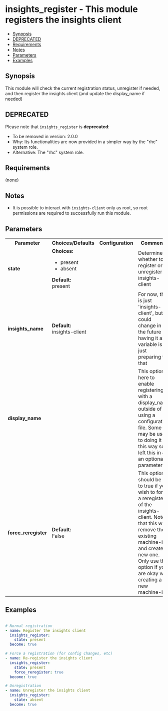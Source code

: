 insights_register - This module registers the insights client
====================================
- [Synopsis](#synopsis)
- [DEPRECATED](#deprecated)
- [Requirements](#requirements)
- [Notes](#notes)
- [Parameters](#parameters)
- [Examples](#examples)

## Synopsis
This module will check the current registration status, unregister if needed, and then register the insights client (and update the display_name if needed)



## DEPRECATED
Please note that `insights_register` is **deprecated**:
- To be removed in version: 2.0.0
- Why: Its functionalities are now provided in a simpler way by the "rhc" system role.
- Alternative: The "rhc" system role.

## Requirements
(none)

## Notes
- It is possible to interact with `insights-client` only as root, so root permissions are required to successfully run this module.


## Parameters

<table>
<tr>
<th>Parameter</th>
<th>Choices/Defaults</th>
<th>Configuration</th>
<th>Comments</th>
</tr>
<tr>
<td><b>state</b></br>
</td>
<td><b>Choices:</b><br>
<ul>
<li>present</li>
<li>absent</li>
</ul>
<b>Default:</b><br>
present</td>
<td></td>
<td>Determines whether to register or unregister insights-client
</td>
</tr>
<tr>
<td><b>insights_name</b></br>
</td>
<td><b>Default:</b><br>
insights-client</td>
<td></td>
<td>For now, this is just 'insights-client', but it could change in the future so having it as a variable is just preparing for that
</td>
</tr>
<tr>
<td><b>display_name</b></br>
</td>
<td></td>
<td></td>
<td>This option is here to enable registering with a display_name outside of using a configuration file. Some may be used to doing it this way so I left this in as an optional parameter.
</td>
</tr>
<tr>
<td><b>force_reregister</b></br>
</td>
<td><b>Default:</b><br>
False</td>
<td></td>
<td>This option should be set to true if you wish to force a reregister of the insights-client. Note that this will remove the existing machine-id and create a new one. Only use this option if you are okay with creating a new machine-id.
</td>
</tr>
</table>

## Examples
```yaml

# Normal registration
- name: Register the insights client
  insights_register:
    state: present
  become: true

# Force a registration (for config changes, etc)
- name: Re-register the insights client
  insights_register:
    state: present
    force_reregister: true
  become: true

# Unregistration
- name: Unregister the insights client
  insights_register:
    state: absent
  become: true

```

